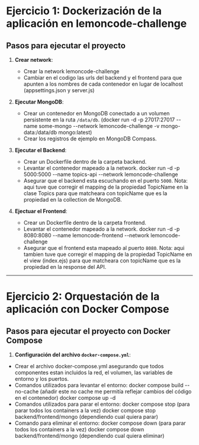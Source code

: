 # Ejercicio 1: Dockerización de la aplicación en lemoncode-challenge

## Pasos para ejecutar el proyecto

1. **Crear network**:
   - Crear la network lemoncode-challenge
   - Cambiar en el codigo las urls del backend y el frontend para que apunten a los nombres de cada contenedor en lugar de localhost (appsettings.json y server.js)

1. **Ejecutar MongoDB**:
   - Crear un contenedor en MongoDB conectado a un volumen persistente en la ruta `/data/db`.
   (docker run -d -p 27017:27017 --name some-mongo --network lemoncode-challenge -v mongo-data:/data/db mongo:latest)
   - Crear los registros de ejemplo en MongoDB Compass.

2. **Ejecutar el Backend**:
   - Crear un Dockerfile dentro de la carpeta backend.
   - Levantar el contenedor mapeado a la network.
   docker run -d -p 5000:5000 --name topics-api --network lemoncode-challenge
   - Asegurar que el backend esta escuchando en el puerto `5000`.
   Nota: aqui tuve que corregir el mapping de la propiedad TopicName en la clase Topics para que matcheara con topicName que es la propiedad en la collection de MongoDB.

3. **Ejectuar el Frontend**:
   - Crear un Dockerfile dentro de la carpeta frontend.
   - Levantar el contenedor mapeado a la network.
   docker run -d -p 8080:8080 --name lemoncode-frontend --network lemoncode-challenge
   - Asegurar que el frontend esta mapeado al puerto `8080`.
   Nota: aqui tambien tuve que corregir el mapping de la propiedad TopicName en el view (index.ejs) para que matcheara con topicName que es la propiedad en la response del API.


---

# Ejercicio 2: Orquestación de la aplicación con Docker Compose


## Pasos para ejecutar el proyecto con Docker Compose  

1. **Configuración del archivo `docker-compose.yml`**:
  - Crear el archivo docker-compose.yml asegurando que todos componentes estan incluidos la red, el volumen, las variables de entorno y los puertos.
  - Comandos utilizados para levantar el entorno:
  docker compose build --no-cache (añadir este no cache me permitía reflejar cambios del código en el contenedor)
  docker compose up -d 
  - Comandos utilizados para parar el entorno:
  docker compose stop (para parar todos los containers a la vez) 
  docker compose stop backend/frontend/mongo (dependiendo cual quiera parar)
  - Comando para eliminar el entorno:
  docker compose down (para parar todos los containers a la vez) 
  docker compose down backend/frontend/mongo (dependiendo cual quiera eliminar)


